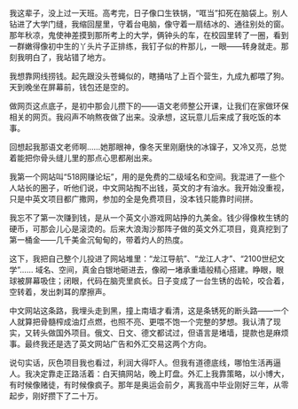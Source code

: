 我这辈子，没上过一天班。高考完，日子像口生铁锅，“哐当”扣死在脑袋上。别人钻进了大学门缝，我缩回屋里，守着台电脑，像守着一扇结冰的、通往别处的窗。那年秋凉，鬼使神差摸到那所考上的大学，俩钟头的车，在校园里转了一圈，看到一群嫩得像初中生的丫头片子正排练，我钉子似的杵那儿，一眼——转身就走。那刻我明白了，我站错了地方。

我想靠网线捞钱。起先跟没头苍蝇似的，瞎捅咕了上百个营生，九成九都喂了狗。天到晚坐在屏幕前，钱包还是空的。

做网页这点底子，是初中那会儿攒下的——语文老师整公开课，让我们在家做环保相关的网页。我闷声不响熬夜做了出来。没承想，这玩意儿后来成了我吃饭的本事。

回想起我那语文老师啊……她那眼神，像冬天里刚磨快的冰镩子，又冷又亮，总觉着能把你骨头缝儿里的那点心思都剐出来。

我第一个网站叫“518网赚论坛”，用的是免费的二级域名和空间。我混进了一些个人站长的圈子，听他们说，中文网站掏不出钱，英文的才有油水。我开始没重视，只是中英文项目都广撒网，参加的全是免费项目，没本钱只能靠时间拼。

我忘不了第一次赚到钱，是从一个英文小游戏网站挣的九美金。钱少得像枚生锈的硬币，可那会儿心是滚烫的。后来大浪淘沙那阵子做的英文外汇项目，竟真挖到了第一桶金——几千美金沉甸甸的，带着灼人的热度。

这下，我把自己整个儿投进了网站堆里：“龙江导航”、“龙江人才”、“2100世纪文学”…… 域名、空间，真金白银地砸进去，像砌一堵承重墙般精心搭建。睁眼，眼球被屏幕吸住；闭眼，代码在脑壳里疯长。日子变成了一台生锈的齿轮，咬合着，空转着，发出刺耳的摩擦声。

中文网站这条路，我埋头走到黑，撞上南墙才看清，这是条锈死的断头路——一个人就算把骨髓榨成油灯点燃，也照不亮、更喂不饱一个完整的梦想。我认清了现实，又转头做国外项目。俄文、日文、德文都试过，但语言是堵墙，提款也是麻烦事。最终我还是选了英文网站广告和外汇交易这两个方向。

说句实话，灰色项目我也看过，利润大得吓人。但我有道德底线，哪怕生活再逼人。我决定靠走正路活着：白天搞网站，晚上盯盘。外汇上我靠策略，以小博大，有时候像赌徒，有时候像疯子。那年是奥运会前夕，离我高中毕业刚好三年，从零起步，刚好攒下了二十万。